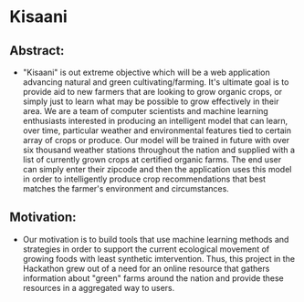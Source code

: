 # Kisaani

## Abstract:

-	"Kisaani" is out extreme objective which will be a web application advancing natural and green cultivating/farming. It's ultimate goal is to provide aid to new farmers that are looking to grow organic crops, or simply just to learn what may be possible to grow effectively in their area. We are a team of computer scientists and machine learning enthusiasts interested in producing an intelligent model that can learn, over time, particular weather and environmental features tied to certain array of crops or produce. Our model will be trained in future with over six thousand weather stations throughout the nation and supplied with a list of currently grown crops at certified organic farms. The end user can simply enter their zipcode and then the application uses this model in order to intelligently produce crop recommendations that best matches the farmer's environment and circumstances.

## Motivation:

-	Our motivation is to build tools that use machine learning methods and strategies in order to support the current ecological movement of growing foods with least synthetic imtervention. Thus, this project in the Hackathon grew out of a need for an online resource that gathers information about "green" farms around the nation and provide these resources in a aggregated way to users. 